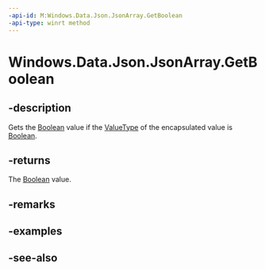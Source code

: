 ```yaml
---
-api-id: M:Windows.Data.Json.JsonArray.GetBoolean
-api-type: winrt method
---
```


<!-- Method syntax
public bool GetBoolean()
-->

# Windows.Data.Json.JsonArray.GetBoolean

## -description
Gets the [Boolean](/dotnet/api/system.boolean?redirectedfrom=MSDN) value if the [ValueType](ijsonvalue_valuetype.md) of the encapsulated value is [Boolean](/dotnet/api/system.boolean?redirectedfrom=MSDN).

## -returns
The [Boolean](/dotnet/api/system.boolean?redirectedfrom=MSDN) value.

## -remarks

## -examples

## -see-also
